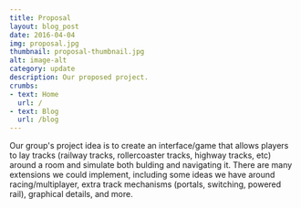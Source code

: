 ```yaml
---
title: Proposal
layout: blog_post
date: 2016-04-04
img: proposal.jpg
thumbnail: proposal-thumbnail.jpg
alt: image-alt
category: update
description: Our proposed project.
crumbs: 
- text: Home
  url: /
- text: Blog
  url: /blog
---
```


Our group's project idea is to create an interface/game that allows players to lay tracks (railway tracks, rollercoaster tracks, highway tracks, etc) around a room and simulate both bulding and navigating it. There are many extensions we could implement, including some ideas we have around racing/multiplayer, extra track mechanisms (portals, switching, powered rail), graphical details, and more.
